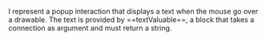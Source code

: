 I represent a popup interaction that displays a text when the mouse go over a drawable. The text is provided by ==textValuable==, a block that takes a connection as argument and must return a string.